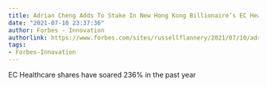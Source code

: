 ```yaml
---
title: Adrian Cheng Adds To Stake In New Hong Kong Billionaire’s EC Healthcare
date: "2021-07-10 23:37:36"
author: Forbes - Innovation
authorlink: https://www.forbes.com/sites/russellflannery/2021/07/10/adrian-cheng-adds-to-stake-in-new-hong-kong-billionaires-ec-healthcare/
tags:
- Forbes-Innovation
---
```

EC Healthcare shares have soared 236% in the past year